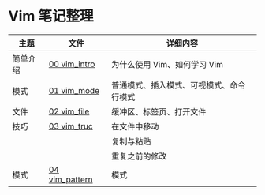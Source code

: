 # Vim 笔记整理

| 主题     | 文件                                  | 详细内容                                 |
| -------- | ------------------------------------- | ---------------------------------------- |
| 简单介绍 | [00 vim_intro](00%20vim_intro.md)     | 为什么使用 Vim、如何学习 Vim             |
| 模式     | [01 vim_mode](01%20vim_mode.md)       | 普通模式、插入模式、可视模式、命令行模式 |
| 文件     | [02 vim_file](02%20vim_file.md)       | 缓冲区、标签页、打开文件                 |
| 技巧     | [03 vim_truc](03%20vim_truc.md)       | 在文件中移动                             |
|          |                                       | 复制与粘贴                               |
|          |                                       | 重复之前的修改                                       |
| 模式     | [04 vim_pattern](04%20vim_pattern.md) | 模式                                         |

